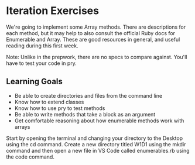 # Iteration Exercises

We're going to implement some Array methods. There are descriptions for each method, but it may help to also consult the official Ruby docs for Enumerable and Array. These are good resources in general, and useful reading during this first week.

Note: Unlike in the prepwork, there are no specs to compare against. You'll have to test your code in pry.

## Learning Goals

* Be able to create directories and files from the command line
* Know how to extend classes
* Know how to use pry to test methods
* Be able to write methods that take a block as an argument
* Get comfortable reasoning about how enumerable methods work with arrays

Start by opening the terminal and changing your directory to the Desktop using the cd command. Create a new directory titled W1D1 using the mkdir command and then open a new file in VS Code called enumerables.rb using the code command.
